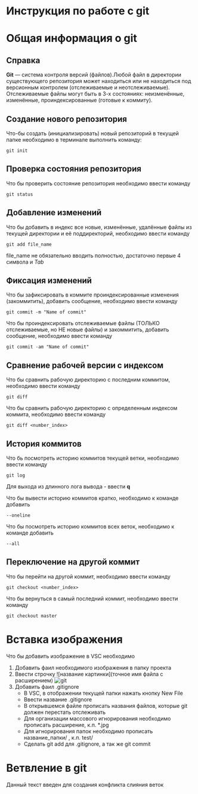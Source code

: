 # **Инструкция по работе с git**

# Общая информация о git

## Справка

**Git** — система контроля версий (файлов).Любой файл в директории существующего репозитория может находиться или не находиться под версионным контролем (отслеживаемые и неотслеживаемые).
Отслеживаемые файлы могут быть в 3-х состояниях: неизменённые, изменённые, проиндексированные (готовые к коммиту).

## Создание нового репозитория

Что-бы создать (инициализировать) новый репозиторий в текущей папке необходимо в терминале выполнить команду:

    git init

## Проверка состояния репозитория

Что бы проверить состояние репозитория необходимо ввести команду

    git status

## Добавление изменений 

Что бы добавить в индекс все новые, изменённые, удалённые файлы из текущей директории и её поддиректорий, необходимо ввести команду

    git add file_name

file_name не обязательно вводить полностью, достаточно первые 4 символа и *Tab*

## Фиксация изменений 

Что бы зафиксировать в коммите проиндексированные изменения (закоммитить), добавить сообщение, необходимо ввести команду 

    git commit -m "Name of commit"

Что бы проиндексировать отслеживаемые файлы (ТОЛЬКО отслеживаемые, но НЕ новые файлы) и закоммитить, добавить сообщение, необходимо ввести команду 

    git commit -am "Name of commit"

## Сравнение рабочей версии с индексом

Что бы сравнить рабочую директорию c последним коммитом, необходимо ввести команду

    git diff

Что бы сравнить рабочую директорию c определенным индексом коммита, необходимо ввести команду

    git diff <number_index>


## История коммитов

Что бь посмотреть историю коммитов текущей ветки, необходимо ввести команду

    git log

Для выхода из длинного лога вывода - ввести **q**

Что бы вывести историю коммитов кратко, необходимо к команде добавить

    --oneline

Что бы посмотреть историю коммитов всех веток, необходимо к команде добавить

    --all


## Переключение на другой коммит

Что бы перейти на другой коммит, необходимо ввести команду 

    git checkout <number_index>

Что бы вернуться в самый последний коммит, необходимо ввести команду

    git checkout master

# Вставка изображения

Что бы добавить изображение в VSC необходимо

1. Добавить фаил необходимого изображения в папку проекта
2. Ввести строчку ![название картинки](точное имя файла с расширением)
![git](GIT.png)
3. Добавить фаил .gitignore 
    * В VSC, в отображении текущей папки нажать кнопку New File
    * Ввести название .gitignore
    * В открывшемся файле прописать названия файлов, которые git должен перестать отслеживать
    * Для организации массового игнорирования необходимо прописать расширение, к.п. *.jpg
    * Для игнорирования папок необходимо прописать название_папки/ , к.п. test/
    * Сделать git add для .gitignore, а так же git commit
    


# Ветвление в git

Данный текст введен для создания конфликта слияния веток



